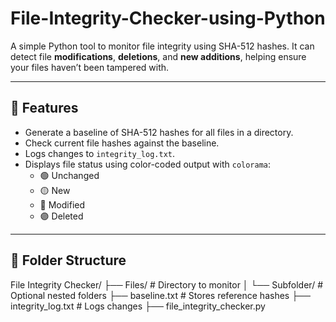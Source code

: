 # File-Integrity-Checker-using-Python
A simple Python tool to monitor file integrity using SHA-512 hashes.
It can detect file **modifications**, **deletions**, and **new additions**, helping ensure your files haven’t been tampered with.

---

## 🚀 Features

- Generate a baseline of SHA-512 hashes for all files in a directory.
- Check current file hashes against the baseline.
- Logs changes to `integrity_log.txt`.
- Displays file status using color-coded output with `colorama`:
  - 🟢 Unchanged
  - 🟡 New
  - 🔴 Modified
  - 🟣 Deleted

---

## 📁 Folder Structure

File Integrity Checker/
├── Files/                    # Directory to monitor
│ └── Subfolder/              # Optional nested folders
├── baseline.txt               # Stores reference hashes
├── integrity_log.txt           # Logs changes
├── file_integrity_checker.py
